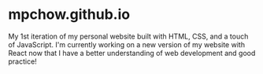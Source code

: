 # mpchow.github.io
My 1st iteration of my personal website built with HTML, CSS, and a touch of JavaScript.
I'm currently working on a new version of my website with React now that I have a better understanding of web development and good practice!
